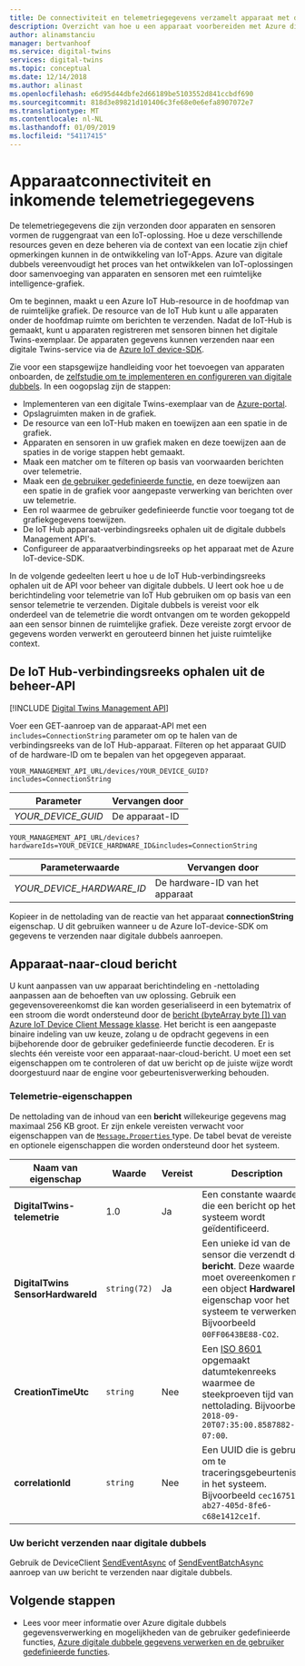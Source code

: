 ```yaml
---
title: De connectiviteit en telemetriegegevens verzamelt apparaat met digitale dubbels Azure | Microsoft Docs
description: Overzicht van hoe u een apparaat voorbereiden met Azure digitale dubbels mee te brengen
author: alinamstanciu
manager: bertvanhoof
ms.service: digital-twins
services: digital-twins
ms.topic: conceptual
ms.date: 12/14/2018
ms.author: alinast
ms.openlocfilehash: e6d95d44dbfe2d66189be5103552d841ccbdf690
ms.sourcegitcommit: 818d3e89821d101406c3fe68e0e6efa8907072e7
ms.translationtype: MT
ms.contentlocale: nl-NL
ms.lasthandoff: 01/09/2019
ms.locfileid: "54117415"
---
```

# <a name="device-connectivity-and-telemetry-ingress"></a>Apparaatconnectiviteit en inkomende telemetriegegevens

De telemetriegegevens die zijn verzonden door apparaten en sensoren vormen de ruggengraat van een IoT-oplossing. Hoe u deze verschillende resources geven en deze beheren via de context van een locatie zijn chief opmerkingen kunnen in de ontwikkeling van IoT-Apps. Azure van digitale dubbels vereenvoudigt het proces van het ontwikkelen van IoT-oplossingen door samenvoeging van apparaten en sensoren met een ruimtelijke intelligence-grafiek.

Om te beginnen, maakt u een Azure IoT Hub-resource in de hoofdmap van de ruimtelijke grafiek. De resource van de IoT Hub kunt u alle apparaten onder de hoofdmap ruimte om berichten te verzenden. Nadat de IoT-Hub is gemaakt, kunt u apparaten registreren met sensoren binnen het digitale Twins-exemplaar. De apparaten gegevens kunnen verzenden naar een digitale Twins-service via de [Azure IoT device-SDK](https://docs.microsoft.com/azure/iot-hub/iot-hub-devguide-sdks#azure-iot-device-sdks).

Zie voor een stapsgewijze handleiding voor het toevoegen van apparaten onboarden, de [zelfstudie om te implementeren en configureren van digitale dubbels](tutorial-facilities-setup.md). In een oogopslag zijn de stappen:

- Implementeren van een digitale Twins-exemplaar van de [Azure-portal](https://portal.azure.com).
- Opslagruimten maken in de grafiek.
- De resource van een IoT-Hub maken en toewijzen aan een spatie in de grafiek.
- Apparaten en sensoren in uw grafiek maken en deze toewijzen aan de spaties in de vorige stappen hebt gemaakt.
- Maak een matcher om te filteren op basis van voorwaarden berichten over telemetrie.
- Maak een [de gebruiker gedefinieerde functie](concepts-user-defined-functions.md), en deze toewijzen aan een spatie in de grafiek voor aangepaste verwerking van berichten over uw telemetrie.
- Een rol waarmee de gebruiker gedefinieerde functie voor toegang tot de grafiekgegevens toewijzen.
- De IoT Hub apparaat-verbindingsreeks ophalen uit de digitale dubbels Management API's.
- Configureer de apparaatverbindingsreeks op het apparaat met de Azure IoT-device-SDK.

In de volgende gedeelten leert u hoe u de IoT Hub-verbindingsreeks ophalen uit de API voor beheer van digitale dubbels. U leert ook hoe u de berichtindeling voor telemetrie van IoT Hub gebruiken om op basis van een sensor telemetrie te verzenden. Digitale dubbels is vereist voor elk onderdeel van de telemetrie die wordt ontvangen om te worden gekoppeld aan een sensor binnen de ruimtelijke grafiek. Deze vereiste zorgt ervoor de gegevens worden verwerkt en gerouteerd binnen het juiste ruimtelijke context.

## <a name="get-the-iot-hub-device-connection-string-from-the-management-api"></a>De IoT Hub-verbindingsreeks ophalen uit de beheer-API

[!INCLUDE [Digital Twins Management API](../../includes/digital-twins-management-api.md)]

Voer een GET-aanroep van de apparaat-API met een `includes=ConnectionString` parameter om op te halen van de verbindingsreeks van de IoT Hub-apparaat. Filteren op het apparaat GUID of de hardware-ID om te bepalen van het opgegeven apparaat.

```plaintext
YOUR_MANAGEMENT_API_URL/devices/YOUR_DEVICE_GUID?includes=ConnectionString
```

| Parameter | Vervangen door |
| --- | --- |
| *YOUR_DEVICE_GUID* | De apparaat-ID |

```plaintext
YOUR_MANAGEMENT_API_URL/devices?hardwareIds=YOUR_DEVICE_HARDWARE_ID&includes=ConnectionString
```

| Parameterwaarde | Vervangen door |
| --- | --- |
| *YOUR_DEVICE_HARDWARE_ID* | De hardware-ID van het apparaat |

Kopieer in de nettolading van de reactie van het apparaat **connectionString** eigenschap. U dit gebruiken wanneer u de Azure IoT-device-SDK om gegevens te verzenden naar digitale dubbels aanroepen.

## <a name="device-to-cloud-message"></a>Apparaat-naar-cloud bericht

U kunt aanpassen van uw apparaat berichtindeling en -nettolading aanpassen aan de behoeften van uw oplossing. Gebruik een gegevensovereenkomst die kan worden geserialiseerd in een bytematrix of een stroom die wordt ondersteund door de [bericht (byteArray byte []) van Azure IoT Device Client Message klasse](https://docs.microsoft.com/dotnet/api/microsoft.azure.devices.client.message.-ctor?view=azure-dotnet#Microsoft_Azure_Devices_Client_Message__ctor_System_Byte___). Het bericht is een aangepaste binaire indeling van uw keuze, zolang u de opdracht gegevens in een bijbehorende door de gebruiker gedefinieerde functie decoderen. Er is slechts één vereiste voor een apparaat-naar-cloud-bericht. U moet een set eigenschappen om te controleren of dat uw bericht op de juiste wijze wordt doorgestuurd naar de engine voor gebeurtenisverwerking behouden.

### <a name="telemetry-properties"></a>Telemetrie-eigenschappen

 De nettolading van de inhoud van een **bericht** willekeurige gegevens mag maximaal 256 KB groot. Er zijn enkele vereisten verwacht voor eigenschappen van de [ `Message.Properties` ](https://docs.microsoft.com/dotnet/api/microsoft.azure.devices.client.message.properties?view=azure-dotnet) type. De tabel bevat de vereiste en optionele eigenschappen die worden ondersteund door het systeem.

| Naam van eigenschap | Waarde | Vereist | Description |
|---|---|---|---|
| **DigitalTwins-telemetrie** | 1.0 | Ja | Een constante waarde die een bericht op het systeem wordt geïdentificeerd. |
| **DigitalTwins SensorHardwareId** | `string(72)` | Ja | Een unieke id van de sensor die verzendt de **bericht**. Deze waarde moet overeenkomen met een object **HardwareId** eigenschap voor het systeem te verwerken. Bijvoorbeeld `00FF0643BE88-CO2`. |
| **CreationTimeUtc** | `string` | Nee | Een [ISO 8601](https://en.wikipedia.org/wiki/ISO_8601) opgemaakt datumtekenreeks waarmee de steekproeven tijd van de nettolading. Bijvoorbeeld `2018-09-20T07:35:00.8587882-07:00`. |
| **correlationId** | `string` | Nee | Een UUID die is gebruikt om te traceringsgebeurtenissen in het systeem. Bijvoorbeeld `cec16751-ab27-405d-8fe6-c68e1412ce1f`.

### <a name="send-your-message-to-digital-twins"></a>Uw bericht verzenden naar digitale dubbels

Gebruik de DeviceClient [SendEventAsync](https://docs.microsoft.com/dotnet/api/microsoft.azure.devices.client.deviceclient.sendeventasync?view=azure-dotnet) of [SendEventBatchAsync](https://docs.microsoft.com/dotnet/api/microsoft.azure.devices.client.deviceclient.sendeventbatchasync?view=azure-dotnet) aanroep van uw bericht te verzenden naar digitale dubbels.

## <a name="next-steps"></a>Volgende stappen

- Lees voor meer informatie over Azure digitale dubbels gegevensverwerking en mogelijkheden van de gebruiker gedefinieerde functies, [Azure digitale dubbele gegevens verwerken en de gebruiker gedefinieerde functies](concepts-user-defined-functions.md).
